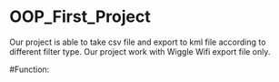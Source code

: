# OOP_First_Project
Our project is able to take csv file and export to kml file according to different filter type.
Our project work with Wiggle Wifi export file only.

#Function:

